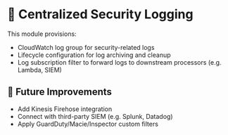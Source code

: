 

# 📘 Centralized Security Logging

This module provisions:

- CloudWatch log group for security-related logs
- Lifecycle configuration for log archiving and cleanup
- Log subscription filter to forward logs to downstream processors (e.g. Lambda, SIEM)

## 🚀 Future Improvements
- Add Kinesis Firehose integration
- Connect with third-party SIEM (e.g. Splunk, Datadog)
- Apply GuardDuty/Macie/Inspector custom filters
